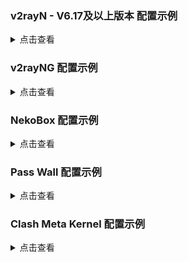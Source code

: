 ### v2rayN - V6.17及以上版本 配置示例

<details><summary>点击查看</summary><br>

| 名称 | 值 |
| :--- | :--- |
| 地址 | 服务端的域名 或 IP |
| 端口 | 443 |
| 用户ID | chika |
| 流控 | xtls-rprx-vision |
| 传输层安全 | reality |
| SNI | `www.lovelive-anime.jp` |
| Fingerprint | chrome |
| PublicKey | Z84J2IelR9ch3k8VtlVhhs5ycBUlXA7wHBWcBrjqnAw |
| ShortId | 6ba85179e30d4fc2 |
| SpiderX | / |

![1](https://user-images.githubusercontent.com/88967758/224332364-0c124692-e578-4dc6-8369-55d00213a991.png)

</details>

### v2rayNG 配置示例

<details><summary>点击查看</summary><br>

| 名称 | 值 |
| :--- | :--- |
| 地址(address) | 服务端的域名 或 IP |
| 端口(prot) | 443 |
| 用户ID(id) | chika |
| 流控(flow) | xtls-rprx-vision |
| 加密方式(encryption) | none |
| 传输协议(network) | tcp |
| 伪装类型(type) | none |
| 伪装域名(host) | 留空 |
| path | 留空 |
| 传输层安全(tls) | reality |
| SNI | `www.lovelive-anime.jp` |
| Fingerprint | chrome |
| Alpn | 留空 |
| PublicKey | Z84J2IelR9ch3k8VtlVhhs5ycBUlXA7wHBWcBrjqnAw |
| ShortID | 6ba85179e30d4fc2 |
| SpiderX | / |

</details>

### NekoBox 配置示例

<details><summary>点击查看</summary><br>

| 名称 | 值 |
| :--- | :--- |
| 服务器 | 服务端的域名 或 IP |
| 服务器端口 | 443 |
| 用户ID | chika |
| Flow (VLESS Sub-protocol) | xtls-rprx-vision |
| 包编码 | xudp |
| 传输协议 | tcp |
| 传输层加密 | tls |
| 服务器名称指标 | `www.lovelive-anime.jp` |
| 应用层协议协商 | 留空 |
| 证书（链） | 留空 |
| 允许不安全的连接 | 不选 |
| uTLS fingerprint | chrome |
| Reality Public Key | Z84J2IelR9ch3k8VtlVhhs5ycBUlXA7wHBWcBrjqnAw |
| Reality ShortId | 6ba85179e30d4fc2 |

</details>

### Pass Wall 配置示例

<details><summary>点击查看</summary><br>

| 名称 | 值 |
| :--- | :--- |
| 类型 | Xray |
| 传输协议 | VLESS |
| 地址（支持域名） | 服务端的域名 或 IP |
| 端口 | 443 |
| 加密方式 | none |
| ID | chika |
| TLS | 勾上 |
| flow | xtls-rprx-vision |
| REALITY | 勾上 |
| 域名 | `www.lovelive-anime.jp` |
| 公钥 | Z84J2IelR9ch3k8VtlVhhs5ycBUlXA7wHBWcBrjqnAw |
| Short Id | 6ba85179e30d4fc2 |
| Spider X | 留空 |
| 指纹伪造 | chrome |
| 传输协议 | TCP |
| 伪装类型 | none |

</details>

### Clash Meta Kernel 配置示例

<details><summary>点击查看</summary><br>

```
  - name: Vision-REALITY
    type: vless
    server: 服务端的域名 或 IP
    port: 443
    uuid: chika
    network: tcp
    tls: true
    udp: true
    flow: xtls-rprx-vision
    servername: www.lovelive-anime.jp
    reality-opts:
      public-key: Z84J2IelR9ch3k8VtlVhhs5ycBUlXA7wHBWcBrjqnAw
      short-id: 6ba85179e30d4fc2
    client-fingerprint: chrome
```

</details>
